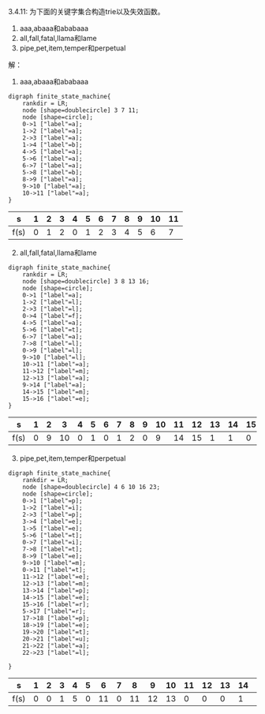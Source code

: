 3.4.11: 为下面的关键字集合构造trie以及失效函数。
1) aaa,abaaa和ababaaa 
2) all,fall,fatal,llama和lame
3) pipe,pet,item,temper和perpetual

解：  
1) aaa,abaaa和ababaaa 
```graphviz
digraph finite_state_machine{
    rankdir = LR;
    node [shape=doublecircle] 3 7 11;
    node [shape=circle];
    0->1 ["label"=a];
    1->2 ["label"=a];
    2->3 ["label"=a];
    1->4 ["label"=b];
    4->5 ["label"=a];
    5->6 ["label"=a];
    6->7 ["label"=a];
    5->8 ["label"=b];
    8->9 ["label"=a];
    9->10 ["label"=a];
    10->11 ["label"=a];
}
```
|s|1|2|3|4|5|6|7|8|9|10|11|
|---|---|---|---|---|---|---|---|---|---|---|---|
|f(s)|0|1|2|0|1|2|3|4|5|6|7|

2) all,fall,fatal,llama和lame
```graphviz
digraph finite_state_machine{
    rankdir = LR;
    node [shape=doublecircle] 3 8 13 16;
    node [shape=circle];
    0->1 ["label"=a];
    1->2 ["label"=l];
    2->3 ["label"=l];
    0->4 ["label"=f];
    4->5 ["label"=a];
    5->6 ["label"=t];
    6->7 ["label"=a];
    7->8 ["label"=l];
    0->9 ["label"=l];
    9->10 ["label"=l];
    10->11 ["label"=a];
    11->12 ["label"=m];
    12->13 ["label"=a];
    9->14 ["label"=a];
    14->15 ["label"=m];
    15->16 ["label"=e];
}
```
|s|1|2|3|4|5|6|7|8|9|10|11|12|13|14|15|16|
|---|---|---|---|---|---|---|---|---|---|---|---|---|---|---|---|---|
|f(s)|0|9|10|0|1|0|1|2|0|9|14|15|1|1|0|0|
3) pipe,pet,item,temper和perpetual
```graphviz
digraph finite_state_machine{
    rankdir = LR;
    node [shape=doublecircle] 4 6 10 16 23;
    node [shape=circle];
    0->1 ["label"=p];
    1->2 ["label"=i];
    2->3 ["label"=p];
    3->4 ["label"=e];
    1->5 ["label"=e];
    5->6 ["label"=t];
    0->7 ["label"=i];
    7->8 ["label"=t];
    8->9 ["label"=e];
    9->10 ["label"=m];
    0->11 ["label"=t];
    11->12 ["label"=e];
    12->13 ["label"=m];
    13->14 ["label"=p];
    14->15 ["label"=e];
    15->16 ["label"=r];
    5->17 ["label"=r];
    17->18 ["label"=p];
    18->19 ["label"=e];
    19->20 ["label"=t];
    20->21 ["label"=u];
    21->22 ["label"=a];
    22->23 ["label"=l];

}
```
|s|1|2|3|4|5|6|7|8|9|10|11|12|13|14|15|16|17|18|19|20|21|22|23|
|---|---|---|---|---|---|---|---|---|---|---|---|---|---|---|---|---|---|---|---|---|---|---|---|
|f(s)|0|0|1|5|0|11|0|11|12|13|0|0|0|1|5|17|0|1|5|6|0|0|0|